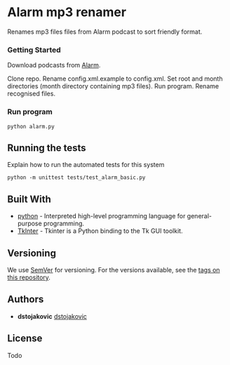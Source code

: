 # Alarm mp3 renamer
Renames mp3 files files from Alarm podcast to sort friendly format.

### Getting Started
Download podcasts from [Alarm](http://podcast.daskoimladja.com).

Clone repo. Rename config.xml.example to config.xml. Set root and month directories (month directory containing mp3 files).
Run program. Rename recognised files.

### Run program

```
python alarm.py
```

## Running the tests

Explain how to run the automated tests for this system

```
python -m unittest tests/test_alarm_basic.py
```

## Built With

* [python](https://www.python.org/) - Interpreted high-level programming language for general-purpose programming.
* [TkInter](https://wiki.python.org/moin/TkInter) - Tkinter is a Python binding to the Tk GUI toolkit.

## Versioning

We use [SemVer](http://semver.org/) for versioning. For the versions available, see the [tags on this repository](https://github.com/your/project/tags). 

## Authors

* **dstojakovic** [dstojakovic](https://github.com/dstojakovic)

## License

Todo
